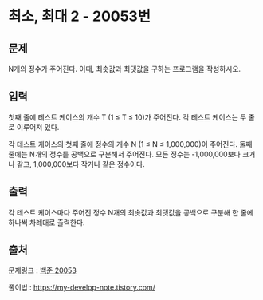<h1>최소, 최대 2 - 20053번</h1>

<h2>문제</h2>

N개의 정수가 주어진다. 이때, 최솟값과 최댓값을 구하는 프로그램을 작성하시오.

<h2>입력</h2>

첫째 줄에 테스트 케이스의 개수 T (1 ≤ T ≤ 10)가 주어진다. 각 테스트 케이스는 두 줄로 이루어져 있다.

각 테스트 케이스의 첫째 줄에 정수의 개수 N (1 ≤ N ≤ 1,000,000)이 주어진다. 둘째 줄에는 N개의 정수를 공백으로 구분해서 주어진다. 모든 정수는 -1,000,000보다 크거나 같고, 1,000,000보다 작거나 같은 정수이다.

<h2>출력</h2>

각 테스트 케이스마다 주어진 정수 N개의 최솟값과 최댓값을 공백으로 구분해 한 줄에 하나씩 차례대로 출력한다.

<h2>출처</h2>

문제링크 : [백준 20053](https://www.acmicpc.net/problem/20053)

풀이법 : https://my-develop-note.tistory.com/